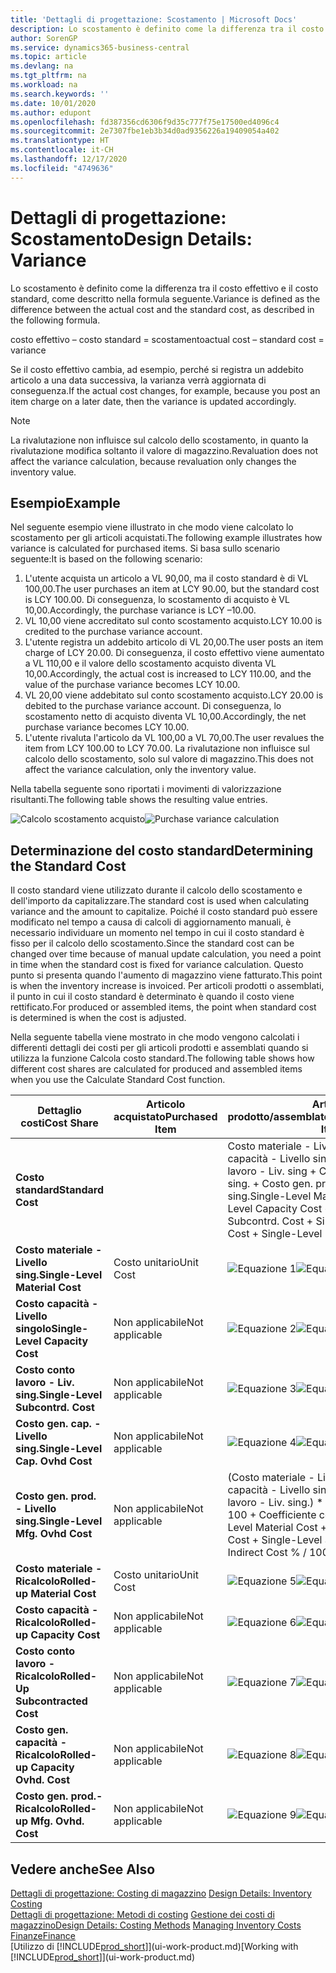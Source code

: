 ```yaml
---
title: 'Dettagli di progettazione: Scostamento | Microsoft Docs'
description: Lo scostamento è definito come la differenza tra il costo effettivo e il costo standard, come descritto nella formula seguente.
author: SorenGP
ms.service: dynamics365-business-central
ms.topic: article
ms.devlang: na
ms.tgt_pltfrm: na
ms.workload: na
ms.search.keywords: ''
ms.date: 10/01/2020
ms.author: edupont
ms.openlocfilehash: fd387356cd6306f9d35c777f75e17500ed4096c4
ms.sourcegitcommit: 2e7307fbe1eb3b34d0ad9356226a19409054a402
ms.translationtype: HT
ms.contentlocale: it-CH
ms.lasthandoff: 12/17/2020
ms.locfileid: "4749636"
---
```

# <a name="design-details-variance"></a><span data-ttu-id="86905-103">Dettagli di progettazione: Scostamento</span><span class="sxs-lookup"><span data-stu-id="86905-103">Design Details: Variance</span></span>
<span data-ttu-id="86905-104">Lo scostamento è definito come la differenza tra il costo effettivo e il costo standard, come descritto nella formula seguente.</span><span class="sxs-lookup"><span data-stu-id="86905-104">Variance is defined as the difference between the actual cost and the standard cost, as described in the following formula.</span></span>  

 <span data-ttu-id="86905-105">costo effettivo – costo standard = scostamento</span><span class="sxs-lookup"><span data-stu-id="86905-105">actual cost – standard cost = variance</span></span>  

 <span data-ttu-id="86905-106">Se il costo effettivo cambia, ad esempio, perché si registra un addebito articolo a una data successiva, la varianza verrà aggiornata di conseguenza.</span><span class="sxs-lookup"><span data-stu-id="86905-106">If the actual cost changes, for example, because you post an item charge on a later date, then the variance is updated accordingly.</span></span>  

> [!NOTE]  
>  <span data-ttu-id="86905-107">La rivalutazione non influisce sul calcolo dello scostamento, in quanto la rivalutazione modifica soltanto il valore di magazzino.</span><span class="sxs-lookup"><span data-stu-id="86905-107">Revaluation does not affect the variance calculation, because revaluation only changes the inventory value.</span></span>  

## <a name="example"></a><span data-ttu-id="86905-108">Esempio</span><span class="sxs-lookup"><span data-stu-id="86905-108">Example</span></span>  
 <span data-ttu-id="86905-109">Nel seguente esempio viene illustrato in che modo viene calcolato lo scostamento per gli articoli acquistati.</span><span class="sxs-lookup"><span data-stu-id="86905-109">The following example illustrates how variance is calculated for purchased items.</span></span> <span data-ttu-id="86905-110">Si basa sullo scenario seguente:</span><span class="sxs-lookup"><span data-stu-id="86905-110">It is based on the following scenario:</span></span>  

1.  <span data-ttu-id="86905-111">L'utente acquista un articolo a VL 90,00, ma il costo standard è di VL 100,00.</span><span class="sxs-lookup"><span data-stu-id="86905-111">The user purchases an item at LCY 90.00, but the standard cost is LCY 100.00.</span></span> <span data-ttu-id="86905-112">Di conseguenza, lo scostamento di acquisto è VL 10,00.</span><span class="sxs-lookup"><span data-stu-id="86905-112">Accordingly, the purchase variance is LCY –10.00.</span></span>  
2.  <span data-ttu-id="86905-113">VL 10,00 viene accreditato sul conto scostamento acquisto.</span><span class="sxs-lookup"><span data-stu-id="86905-113">LCY 10.00 is credited to the purchase variance account.</span></span>  
3.  <span data-ttu-id="86905-114">L'utente registra un addebito articolo di VL 20,00.</span><span class="sxs-lookup"><span data-stu-id="86905-114">The user posts an item charge of LCY 20.00.</span></span> <span data-ttu-id="86905-115">Di conseguenza, il costo effettivo viene aumentato a VL 110,00 e il valore dello scostamento acquisto diventa VL 10,00.</span><span class="sxs-lookup"><span data-stu-id="86905-115">Accordingly, the actual cost is increased to LCY 110.00, and the value of the purchase variance becomes LCY 10.00.</span></span>  
4.  <span data-ttu-id="86905-116">VL 20,00 viene addebitato sul conto scostamento acquisto.</span><span class="sxs-lookup"><span data-stu-id="86905-116">LCY 20.00 is debited to the purchase variance account.</span></span> <span data-ttu-id="86905-117">Di conseguenza, lo scostamento netto di acquisto diventa VL 10,00.</span><span class="sxs-lookup"><span data-stu-id="86905-117">Accordingly, the net purchase variance becomes LCY 10.00.</span></span>  
5.  <span data-ttu-id="86905-118">L'utente rivaluta l'articolo da VL 100,00 a VL 70,00.</span><span class="sxs-lookup"><span data-stu-id="86905-118">The user revalues the item from LCY 100.00 to LCY 70.00.</span></span> <span data-ttu-id="86905-119">La rivalutazione non influisce sul calcolo dello scostamento, solo sul valore di magazzino.</span><span class="sxs-lookup"><span data-stu-id="86905-119">This does not affect the variance calculation, only the inventory value.</span></span>  

 <span data-ttu-id="86905-120">Nella tabella seguente sono riportati i movimenti di valorizzazione risultanti.</span><span class="sxs-lookup"><span data-stu-id="86905-120">The following table shows the resulting value entries.</span></span>  

 <span data-ttu-id="86905-121">![Calcolo scostamento acquisto](media/design_details_inventory_costing_11_purchase_variance.png "Calcolo scostamento acquisto")</span><span class="sxs-lookup"><span data-stu-id="86905-121">![Purchase variance calculation](media/design_details_inventory_costing_11_purchase_variance.png "Purchase variance calculation")</span></span>  

## <a name="determining-the-standard-cost"></a><span data-ttu-id="86905-122">Determinazione del costo standard</span><span class="sxs-lookup"><span data-stu-id="86905-122">Determining the Standard Cost</span></span>  
 <span data-ttu-id="86905-123">Il costo standard viene utilizzato durante il calcolo dello scostamento e dell'importo da capitalizzare.</span><span class="sxs-lookup"><span data-stu-id="86905-123">The standard cost is used when calculating variance and the amount to capitalize.</span></span> <span data-ttu-id="86905-124">Poiché il costo standard può essere modificato nel tempo a causa di calcoli di aggiornamento manuali, è necessario individuare un momento nel tempo in cui il costo standard è fisso per il calcolo dello scostamento.</span><span class="sxs-lookup"><span data-stu-id="86905-124">Since the standard cost can be changed over time because of manual update calculation, you need a point in time when the standard cost is fixed for variance calculation.</span></span> <span data-ttu-id="86905-125">Questo punto si presenta quando l'aumento di magazzino viene fatturato.</span><span class="sxs-lookup"><span data-stu-id="86905-125">This point is when the inventory increase is invoiced.</span></span> <span data-ttu-id="86905-126">Per articoli prodotti o assemblati, il punto in cui il costo standard è determinato è quando il costo viene rettificato.</span><span class="sxs-lookup"><span data-stu-id="86905-126">For produced or assembled items, the point when standard cost is determined is when the cost is adjusted.</span></span>  

 <span data-ttu-id="86905-127">Nella seguente tabella viene mostrato in che modo vengono calcolati i differenti dettagli dei costi per gli articoli prodotti e assemblati quando si utilizza la funzione Calcola costo standard.</span><span class="sxs-lookup"><span data-stu-id="86905-127">The following table shows how different cost shares are calculated for produced and assembled items when you use the Calculate Standard Cost function.</span></span>  

|<span data-ttu-id="86905-128">Dettaglio costi</span><span class="sxs-lookup"><span data-stu-id="86905-128">Cost Share</span></span>|<span data-ttu-id="86905-129">Articolo acquistato</span><span class="sxs-lookup"><span data-stu-id="86905-129">Purchased Item</span></span>|<span data-ttu-id="86905-130">Articolo prodotto/assemblato</span><span class="sxs-lookup"><span data-stu-id="86905-130">Produced/Assembled Item</span></span>|  
|----------------|--------------------|------------------------------|  
|<span data-ttu-id="86905-131">**Costo standard**</span><span class="sxs-lookup"><span data-stu-id="86905-131">**Standard Cost**</span></span>||<span data-ttu-id="86905-132">Costo materiale - Livello sing. + Costo capacità - Livello singolo + Costo conto lavoro - Liv. sing + Costo gen. cap. - Livello sing. + Costo gen. prod. - Livello sing.</span><span class="sxs-lookup"><span data-stu-id="86905-132">Single-Level Material Cost + Single-Level Capacity Cost + Single-Level Subcontrd. Cost + Single-Level Cap. Ovhd. Cost + Single-Level Mfg. Ovhd. Cost</span></span>|  
|<span data-ttu-id="86905-133">**Costo materiale - Livello sing.**</span><span class="sxs-lookup"><span data-stu-id="86905-133">**Single-Level Material Cost**</span></span>|<span data-ttu-id="86905-134">Costo unitario</span><span class="sxs-lookup"><span data-stu-id="86905-134">Unit Cost</span></span>|<span data-ttu-id="86905-135">![Equazione 1](media/design_details_inventory_costing_11_equation_1.png "Equazione 1")</span><span class="sxs-lookup"><span data-stu-id="86905-135">![Equation 1](media/design_details_inventory_costing_11_equation_1.png "Equation 1")</span></span>|  
|<span data-ttu-id="86905-136">**Costo capacità - Livello singolo**</span><span class="sxs-lookup"><span data-stu-id="86905-136">**Single-Level Capacity Cost**</span></span>|<span data-ttu-id="86905-137">Non applicabile</span><span class="sxs-lookup"><span data-stu-id="86905-137">Not applicable</span></span>|<span data-ttu-id="86905-138">![Equazione 2](media/design_details_inventory_costing_11_equation_2.png "Equazione 2")</span><span class="sxs-lookup"><span data-stu-id="86905-138">![Equation 2](media/design_details_inventory_costing_11_equation_2.png "Equation 2")</span></span>|  
|<span data-ttu-id="86905-139">**Costo conto lavoro - Liv. sing.**</span><span class="sxs-lookup"><span data-stu-id="86905-139">**Single-Level Subcontrd. Cost**</span></span>|<span data-ttu-id="86905-140">Non applicabile</span><span class="sxs-lookup"><span data-stu-id="86905-140">Not applicable</span></span>|<span data-ttu-id="86905-141">![Equazione 3](media/design_details_inventory_costing_11_equation_3.png "Equazione 3")</span><span class="sxs-lookup"><span data-stu-id="86905-141">![Equation 3](media/design_details_inventory_costing_11_equation_3.png "Equation 3")</span></span>|  
|<span data-ttu-id="86905-142">**Costo gen. cap. - Livello sing.**</span><span class="sxs-lookup"><span data-stu-id="86905-142">**Single-Level Cap. Ovhd Cost**</span></span>|<span data-ttu-id="86905-143">Non applicabile</span><span class="sxs-lookup"><span data-stu-id="86905-143">Not applicable</span></span>|<span data-ttu-id="86905-144">![Equazione 4](media/design_details_inventory_costing_11_equation_4.png "Equazione 4")</span><span class="sxs-lookup"><span data-stu-id="86905-144">![Equation 4](media/design_details_inventory_costing_11_equation_4.png "Equation 4")</span></span>|  
|<span data-ttu-id="86905-145">**Costo gen. prod. - Livello sing.**</span><span class="sxs-lookup"><span data-stu-id="86905-145">**Single-Level Mfg. Ovhd Cost**</span></span>|<span data-ttu-id="86905-146">Non applicabile</span><span class="sxs-lookup"><span data-stu-id="86905-146">Not applicable</span></span>|<span data-ttu-id="86905-147">(Costo materiale - Livello sing. + Costo capacità - Livello singolo + Costo conto lavoro - Liv. sing.) \* Costo indiretto % / 100 + Coefficiente costi generali</span><span class="sxs-lookup"><span data-stu-id="86905-147">(Single-Level Material Cost + Single-Level Capacity Cost + Single-Level Subcontrd. Cost) \* Indirect Cost % / 100 + Overhead Rate</span></span>|  
|<span data-ttu-id="86905-148">**Costo materiale - Ricalcolo**</span><span class="sxs-lookup"><span data-stu-id="86905-148">**Rolled-up Material Cost**</span></span>|<span data-ttu-id="86905-149">Costo unitario</span><span class="sxs-lookup"><span data-stu-id="86905-149">Unit Cost</span></span>|<span data-ttu-id="86905-150">![Equazione 5](media/design_details_inventory_costing_11_equation_5.png "Equazione 5")</span><span class="sxs-lookup"><span data-stu-id="86905-150">![Equation 5](media/design_details_inventory_costing_11_equation_5.png "Equation 5")</span></span>|  
|<span data-ttu-id="86905-151">**Costo capacità - Ricalcolo**</span><span class="sxs-lookup"><span data-stu-id="86905-151">**Rolled-up Capacity Cost**</span></span>|<span data-ttu-id="86905-152">Non applicabile</span><span class="sxs-lookup"><span data-stu-id="86905-152">Not applicable</span></span>|<span data-ttu-id="86905-153">![Equazione 6](media/design_details_inventory_costing_11_equation_6.png "Equazione 6")</span><span class="sxs-lookup"><span data-stu-id="86905-153">![Equation 6](media/design_details_inventory_costing_11_equation_6.png "Equation 6")</span></span>|  
|<span data-ttu-id="86905-154">**Costo conto lavoro - Ricalcolo**</span><span class="sxs-lookup"><span data-stu-id="86905-154">**Rolled-Up Subcontracted Cost**</span></span>|<span data-ttu-id="86905-155">Non applicabile</span><span class="sxs-lookup"><span data-stu-id="86905-155">Not applicable</span></span>|<span data-ttu-id="86905-156">![Equazione 7](media/design_details_inventory_costing_11_equation_7.png "Equazione 7")</span><span class="sxs-lookup"><span data-stu-id="86905-156">![Equation 7](media/design_details_inventory_costing_11_equation_7.png "Equation 7")</span></span>|  
|<span data-ttu-id="86905-157">**Costo gen. capacità - Ricalcolo**</span><span class="sxs-lookup"><span data-stu-id="86905-157">**Rolled-up Capacity Ovhd. Cost**</span></span>|<span data-ttu-id="86905-158">Non applicabile</span><span class="sxs-lookup"><span data-stu-id="86905-158">Not applicable</span></span>|<span data-ttu-id="86905-159">![Equazione 8](media/design_details_inventory_costing_11_equation_8.png "Equazione 8")</span><span class="sxs-lookup"><span data-stu-id="86905-159">![Equation 8](media/design_details_inventory_costing_11_equation_8.png "Equation 8")</span></span>|  
|<span data-ttu-id="86905-160">**Costo gen. prod.- Ricalcolo**</span><span class="sxs-lookup"><span data-stu-id="86905-160">**Rolled-up Mfg. Ovhd. Cost**</span></span>|<span data-ttu-id="86905-161">Non applicabile</span><span class="sxs-lookup"><span data-stu-id="86905-161">Not applicable</span></span>|<span data-ttu-id="86905-162">![Equazione 9](media/design_details_inventory_costing_11_equation_9.png "Equazione 9")</span><span class="sxs-lookup"><span data-stu-id="86905-162">![Equation 9](media/design_details_inventory_costing_11_equation_9.png "Equation 9")</span></span>|  

## <a name="see-also"></a><span data-ttu-id="86905-163">Vedere anche</span><span class="sxs-lookup"><span data-stu-id="86905-163">See Also</span></span>  
 <span data-ttu-id="86905-164">[Dettagli di progettazione: Costing di magazzino](design-details-inventory-costing.md) </span><span class="sxs-lookup"><span data-stu-id="86905-164">[Design Details: Inventory Costing](design-details-inventory-costing.md) </span></span>  
 <span data-ttu-id="86905-165">[Dettagli di progettazione: Metodi di costing](design-details-costing-methods.md) [Gestione dei costi di magazzino](finance-manage-inventory-costs.md)</span><span class="sxs-lookup"><span data-stu-id="86905-165">[Design Details: Costing Methods](design-details-costing-methods.md) [Managing Inventory Costs](finance-manage-inventory-costs.md)</span></span>  
 [<span data-ttu-id="86905-166">Finanze</span><span class="sxs-lookup"><span data-stu-id="86905-166">Finance</span></span>](finance.md)  
 <span data-ttu-id="86905-167">[Utilizzo di [!INCLUDE[prod_short](includes/prod_short.md)]](ui-work-product.md)</span><span class="sxs-lookup"><span data-stu-id="86905-167">[Working with [!INCLUDE[prod_short](includes/prod_short.md)]](ui-work-product.md)</span></span>
